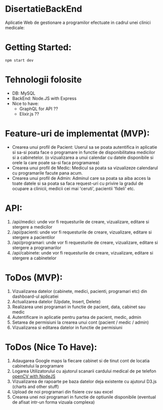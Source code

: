 # DisertatieBackEnd

Aplicatie Web de gestionare a programilor efectuate in cadrul unei clinici medicale:

# Getting Started:
`npm start dev`

# Tehnologii folosite
  - DB: MySQL
  - BackEnd: Node.JS with Express
  - Nice to have: 
    - GraphQL for API ??
    - Elixir.js ??
    
# Feature-uri de implementat (MVP):
  - Crearea unui profil de Pacient: Userul sa se poata autentifica in aplicatie si sa-si poata face o programare in functie de disponibilitatea medicilor si a cabinetelor. (o vizualizarea a unui calendar cu datele disponibile si orele la care poate sa-si faca programarea)
- Crearea unui profil de Medic: Medicul sa poata sa vizualizeze calendarul cu programarile facute pana acum.
- Crearea unui profil de Admin: Adminul care sa poata sa aiba acces la toate datele si sa poata sa faca request-uri cu privire la gradul de ocupare a clinicii, medicii cei mai 'ceruti', pacientii 'fideli' etc.

# API:
1. /api/medici: unde vor fi requesturile de creare, vizualizare, editare si stergere a medicilor
2. /api/pacienti: unde vor fi requesturile de creare, vizualizare, editare si stergere a pacientilor
3. /api/programari: unde vor fi requesturile de creare, vizualizare, editare si stergere a programarilor
4. /api/cabinete: unde vor fi requesturile de creare, vizualizare, editare si stergere a cabinetelor

# ToDos (MVP):
1. Vizualizarea datelor (cabinete, medici, pacienti, programari etc) din dashboard-ul aplicatiei
2. Actualizarea datelor (Update, Insert, Delete)
3. Realizarea unei programari in functie de pacient, data, cabinet sau medic
4. Autentificare in aplicatie pentru partea de pacient, medic, admin
5. Setarea de permisiuni la crearea unui cont (pacient / medic / admin)
6. Vizualizarea si editarea datelor in functie de permisiuni

# ToDos (Nice To Have):
1. Adaugarea Google maps la fiecare cabinet si de tinut cont de locatia cabinetului la programare
2. Logarea Utilizatorului cu ajutorul scanarii cardului medical de pe telefon [openCV with NodeJS](https://www.npmjs.com/package/opencv4nodejs)
3. Vizualizarea de rapoarte pe baza datelor deja existente cu ajutorul D3.js (charts and other stuff) 
4. Upload de noi programari din fisiere csv sau excel
5. Crearea unei noi programari in functie de optiunile disponibile (eventual de afisat intr-un forma vizuala complexa)
